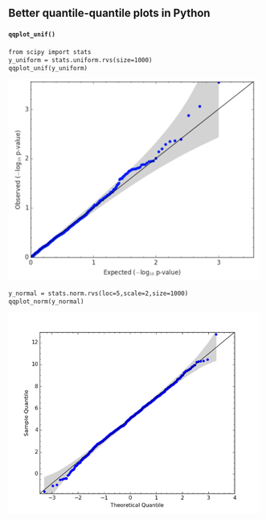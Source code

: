 ## Better quantile-quantile plots in Python

#### `qqplot_unif()`

```
from scipy import stats
y_uniform = stats.uniform.rvs(size=1000)
qqplot_unif(y_uniform)
```

<img src=img/qqplot_uniform.png width="500" height="400" />


```
y_normal = stats.norm.rvs(loc=5,scale=2,size=1000)
qqplot_norm(y_normal)
```

<img src=img/qqplot_normal.png width="500" height="400" />
